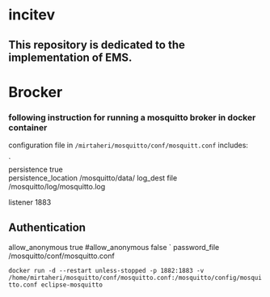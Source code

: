 # incitev
## This repository is dedicated to the implementation of EMS.

# Brocker

### following instruction for running a mosquitto broker in docker container

configuration file in `/mirtaheri/mosquitto/conf/mosquitt.conf` includes:

`
<br />persistence true
<br />persistence_location /mosquitto/data/
log_dest file /mosquitto/log/mosquitto.log

listener 1883
## Authentication ##
allow_anonymous true
#allow_anonymous false
`
password_file /mosquitto/conf/mosquitto.conf


`docker run -d --restart unless-stopped -p 1882:1883 -v /home/mirtaheri/mosquitto/conf/mosquitto.conf:/mosquitto/config/mosquitto.conf eclipse-mosquitto`
